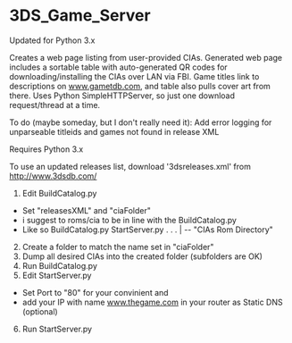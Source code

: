 # 3DS_Game_Server

Updated for Python 3.x

Creates a web page listing from user-provided CIAs.
Generated web page includes a sortable table with auto-generated QR codes for downloading/installing the CIAs over LAN via FBI.
Game titles link to descriptions on www.gametdb.com, and table also pulls cover art from there.
Uses Python SimpleHTTPServer, so just one download request/thread at a time.

To do (maybe someday, but I don't really need it): Add error logging for unparseable titleids and games not found in release XML

Requires Python 3.x

To use an updated releases list, download '3dsreleases.xml' from http://www.3dsdb.com/

1. Edit  BuildCatalog.py
- Set "releasesXML" and "ciaFolder"
- i suggest to roms/cia to be in line with the BuildCatalog.py
- Like so
    BuildCatalog.py
    StartServer.py
    . . .
    |
    -- "CIAs Rom Directory"  
2. Create a folder to match the name set in "ciaFolder"
3. Dump all desired CIAs into the created folder (subfolders are OK)
4. Run BuildCatalog.py
5. Edit StartServer.py
- Set Port to "80" for your convinient and
- add your IP with name www.thegame.com in your router as Static DNS (optional)
6. Run StartServer.py
